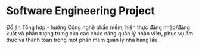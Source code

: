# Software Engineering Project
Đồ án Tổng hợp - hướng Công nghệ phần mềm, hiện thực đăng nhập/đăng xuất và phần tượng trưng của các chức năng quản lý nhân viên, phục vụ ẩm thực và thanh toán trong một phần mềm quản lý nhà hàng lẩu.
